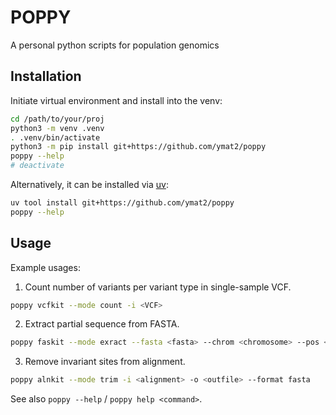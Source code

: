 # POPPY

A personal python scripts for population genomics


## Installation

Initiate virtual environment and install into the venv:

```sh
cd /path/to/your/proj
python3 -m venv .venv
. .venv/bin/activate
python3 -m pip install git+https://github.com/ymat2/poppy
poppy --help
# deactivate
```

Alternatively, it can be installed via [uv](https://docs.astral.sh/uv/):

```sh
uv tool install git+https://github.com/ymat2/poppy
poppy --help
```


## Usage

Example usages:

1. Count number of variants per variant type in single-sample VCF.

```sh
poppy vcfkit --mode count -i <VCF>
```

2. Extract partial sequence from FASTA.

```sh
poppy faskit --mode exract --fasta <fasta> --chrom <chromosome> --pos <position> --range 50
```

3. Remove invariant sites from alignment.

```sh
poppy alnkit --mode trim -i <alignment> -o <outfile> --format fasta
```

See also `poppy --help` / `poppy help <command>`.
